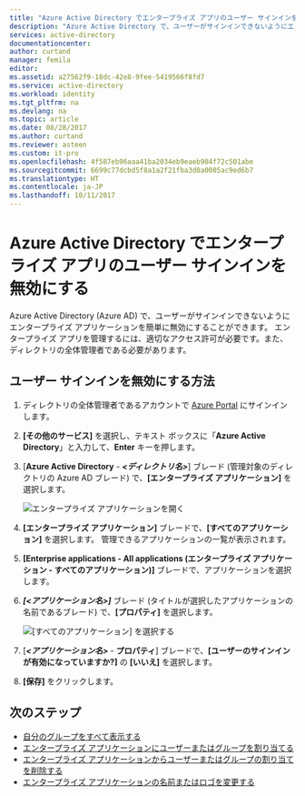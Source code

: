 ```yaml
---
title: "Azure Active Directory でエンタープライズ アプリのユーザー サインインを無効にする | Microsoft Docs"
description: "Azure Active Directory で、ユーザーがサインインできないようにエンタープライズ アプリケーションを無効にする方法"
services: active-directory
documentationcenter: 
author: curtand
manager: femila
editor: 
ms.assetid: a27562f9-18dc-42e8-9fee-5419566f8fd7
ms.service: active-directory
ms.workload: identity
ms.tgt_pltfrm: na
ms.devlang: na
ms.topic: article
ms.date: 08/28/2017
ms.author: curtand
ms.reviewer: asteen
ms.custom: it-pro
ms.openlocfilehash: 4f587eb96aaa41ba2034eb9eaeb904f72c501abe
ms.sourcegitcommit: 6699c77dcbd5f8a1a2f21fba3d0a0005ac9ed6b7
ms.translationtype: HT
ms.contentlocale: ja-JP
ms.lasthandoff: 10/11/2017
---
```

# <a name="disable-user-sign-ins-for-an-enterprise-app-in-azure-active-directory"></a>Azure Active Directory でエンタープライズ アプリのユーザー サインインを無効にする
Azure Active Directory (Azure AD) で、ユーザーがサインインできないようにエンタープライズ アプリケーションを簡単に無効にすることができます。 エンタープライズ アプリを管理するには、適切なアクセス許可が必要です。また、ディレクトリの全体管理者である必要があります。

## <a name="how-do-i-disable-user-sign-ins"></a>ユーザー サインインを無効にする方法
1. ディレクトリの全体管理者であるアカウントで [Azure Portal](https://portal.azure.com) にサインインします。
2. **[その他のサービス]** を選択し、テキスト ボックスに「**Azure Active Directory**」と入力して、**Enter** キーを押します。
3. [**Azure Active Directory** -  ***<ディレクトリ名>***] ブレード (管理対象のディレクトリの Azure AD ブレード) で、**[エンタープライズ アプリケーション]** を選択します。

    ![エンタープライズ アプリケーションを開く](./media/active-directory-coreapps-disable-app-azure-portal/open-enterprise-apps.png)
4. **[エンタープライズ アプリケーション]** ブレードで、**[すべてのアプリケーション]** を選択します。 管理できるアプリケーションの一覧が表示されます。
5. **[Enterprise applications - All applications (エンタープライズ アプリケーション - すべてのアプリケーション)]** ブレードで、アプリケーションを選択します。
6. ***[<アプリケーション名>]*** ブレード (タイトルが選択したアプリケーションの名前であるブレード) で、**[プロパティ]** を選択します。

    ![[すべてのアプリケーション] を選択する](./media/active-directory-coreapps-disable-app-azure-portal/select-app.png)
7. [***<アプリケーション名>***  -  **プロパティ**] ブレードで、**[ユーザーのサインインが有効になっていますか?]** の **[いいえ]** を選択します。
8. **[保存]** をクリックします。

## <a name="next-steps"></a>次のステップ
* [自分のグループをすべて表示する](active-directory-groups-view-azure-portal.md)
* [エンタープライズ アプリケーションにユーザーまたはグループを割り当てる](active-directory-coreapps-assign-user-azure-portal.md)
* [エンタープライズ アプリケーションからユーザーまたはグループの割り当てを削除する](active-directory-coreapps-remove-assignment-azure-portal.md)
* [エンタープライズ アプリケーションの名前またはロゴを変更する](active-directory-coreapps-change-app-logo-user-azure-portal.md)
